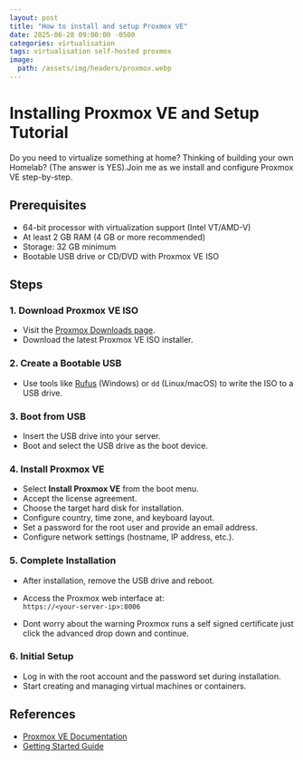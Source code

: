 ```yaml
---
layout: post
title: "How to install and setup Proxmox VE"
date: 2025-06-28 09:00:00 -0500
categories: virtualisation
tags: virtualisation self-hosted proxmox
image:
  path: /assets/img/headers/proxmox.webp
---
```



# Installing Proxmox VE and Setup Tutorial

Do you need to virtualize something at home? Thinking of building your own Homelab? (The answer is YES).Join me as we install and configure Proxmox VE step-by-step.

## Prerequisites

- 64-bit processor with virtualization support (Intel VT/AMD-V)
- At least 2 GB RAM (4 GB or more recommended)
- Storage: 32 GB minimum
- Bootable USB drive or CD/DVD with Proxmox VE ISO

## Steps

### 1. Download Proxmox VE ISO

- Visit the [Proxmox Downloads page](https://www.proxmox.com/en/downloads).
- Download the latest Proxmox VE ISO installer.

### 2. Create a Bootable USB

- Use tools like [Rufus](https://rufus.ie/) (Windows) or `dd` (Linux/macOS) to write the ISO to a USB drive.

### 3. Boot from USB

- Insert the USB drive into your server.
- Boot and select the USB drive as the boot device.

### 4. Install Proxmox VE

- Select **Install Proxmox VE** from the boot menu.
- Accept the license agreement.
- Choose the target hard disk for installation.
- Configure country, time zone, and keyboard layout.
- Set a password for the root user and provide an email address.
- Configure network settings (hostname, IP address, etc.).

### 5. Complete Installation

- After installation, remove the USB drive and reboot.
- Access the Proxmox web interface at:  
    `https://<your-server-ip>:8006`

- Dont worry about the warning Proxmox runs a self signed certificate just click the advanced drop down and continue. 

### 6. Initial Setup

- Log in with the root account and the password set during installation.
- Start creating and managing virtual machines or containers.

## References

- [Proxmox VE Documentation](https://pve.proxmox.com/wiki/Main_Page)
- [Getting Started Guide](https://pve.proxmox.com/wiki/Getting_started_with_Proxmox_VE)
